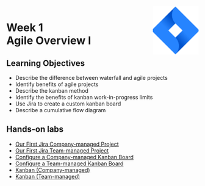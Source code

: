 <a href="../">
  <img src="/img/Agile_with_Atlassian_Jira_logo.svg" width="120" align="right">
</a>

# Week 1 <br> Agile Overview I

## Learning Objectives
- Describe the difference between waterfall and agile projects
- Identify benefits of agile projects
- Describe the kanban method
- Identify the benefits of kanban work-in-progress limits
- Use Jira to create a custom kanban board
- Describe a cumulative flow diagram

## Hands-on labs
- [Our First Jira Company-managed Project](./lab1_02_first_jira_company_managed.pdf)
- [Our First Jira Team-managed Project](./lab1_02a_first_jira_team_managed.pdf)
- [Configure a Company-managed Kanban Board](./lab1_03_configure_board.pdf)
- [Configure a Team-managed Kanban Board](./lab1_03a_configure_board_team_managed.pdf)
- [Kanban (Company-managed)](./lab1_05_kanban.pdf)
- [Kanban (Team-managed)](./lab1_05a_kanban_team_managed.pdf)
